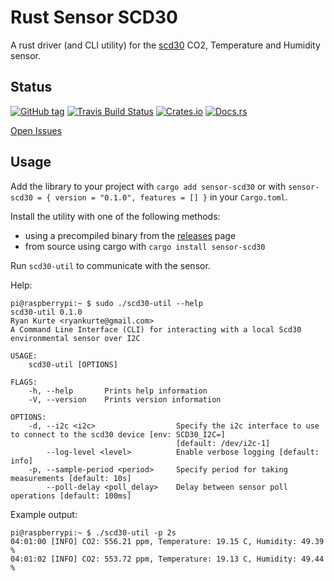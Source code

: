 # Rust Sensor SCD30

A rust driver (and CLI utility) for the [scd30](https://www.sensirion.com/en/environmental-sensors/carbon-dioxide-sensors-co2/) CO2, Temperature and Humidity sensor.

## Status

[![GitHub tag](https://img.shields.io/github/tag/ryankurte/rust-sensor-scd30.svg)](https://github.com/ryankurte/rust-sensor-scd30)
[![Travis Build Status](https://travis-ci.com/ryankurte/rust-sensor-scd30.svg?branch=master)](https://travis-ci.com/ryankurte/rust-sensor-scd30)
[![Crates.io](https://img.shields.io/crates/v/sensor-scd30.svg)](https://crates.io/crates/sensor-scd30)
[![Docs.rs](https://docs.rs/sensor-scd30/badge.svg)](https://docs.rs/sensor-scd30)

[Open Issues](https://github.com/ryankurte/rust-sensor-scd30/issues)

## Usage

Add the library to your project with `cargo add sensor-scd30` or with `sensor-scd30 = { version = "0.1.0", features = [] }` in your `Cargo.toml`.

Install the utility with one of the following methods:

- using a precompiled binary from the [releases](https://github.com/ryankurte/rust-sensor-scd30/releases/) page
- from source using cargo with `cargo install sensor-scd30`

Run `scd30-util` to communicate with the sensor.

Help:
```
pi@raspberrypi:~ $ sudo ./scd30-util --help
scd30-util 0.1.0
Ryan Kurte <ryankurte@gmail.com>
A Command Line Interface (CLI) for interacting with a local Scd30 environmental sensor over I2C

USAGE:
    scd30-util [OPTIONS]

FLAGS:
    -h, --help       Prints help information
    -V, --version    Prints version information

OPTIONS:
    -d, --i2c <i2c>                  Specify the i2c interface to use to connect to the scd30 device [env: SCD30_I2C=]
                                     [default: /dev/i2c-1]
        --log-level <level>          Enable verbose logging [default: info]
    -p, --sample-period <period>     Specify period for taking measurements [default: 10s]
        --poll-delay <poll_delay>    Delay between sensor poll operations [default: 100ms]
```

Example output:
```
pi@raspberrypi:~ $ ./scd30-util -p 2s
04:01:00 [INFO] CO2: 556.21 ppm, Temperature: 19.15 C, Humidity: 49.39 %
04:01:02 [INFO] CO2: 553.72 ppm, Temperature: 19.13 C, Humidity: 49.44 %
```
